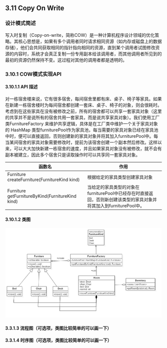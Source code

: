 ## 3.11 Copy On Write

### 设计模式简述

​	写入时复制（Copy-on-write，简称COW）是一种计算机程序设计领域的优化策略。其核心思想是，如果有多个调用者同时请求相同资源（如内存或磁盘上的数据存储），他们会共同获取相同的指针指向相同的资源，直到某个调用者试图修改资源的内容时，系统才会真正复制一份专用副本给该调用者，而其他调用者所见到的最初的资源仍然保持不变。这过程对其他的调用者都是透明的。

### 3.10.1 COW模式实现API

#### 3.10.1.1 API 描述

​	对一栋宿舍楼来说，它有很多宿舍，每间宿舍里都有床、桌子、椅子等家具。如果在新建一栋宿舍楼时为每间宿舍都创建一套床、桌子、椅子的对象，则会很耗时。考虑到在这些家具在没有被修改之前，所有的宿舍都可以共享一套家具对象（这里的共享并不是说所有的宿舍共用一套家具，而是说共享家具对象）。我们使用工厂类FurnitureFactory 来维护共享逻辑，具体是在工厂类中维护一个关于家具对象的 HashMap 类型furniturePool作为家具池，每当需要的家具对象已经在家具池中时，便可以直接返回，否则创建新的家具对象并将其加入furniturePool中。每当某间宿舍的家具对象需要修改时，提前为该宿舍创建一个副本然后修改。这样以来，可以大大加快新建一栋宿舍的速度，并且如果家具对象没有被修改，就不会有副本被建立，因此多个宿舍只是读取操作时可以共享同一套家具对象。



| 函数名                                           | 作用                                                         |
| ------------------------------------------------ | ------------------------------------------------------------ |
| Furniture createFurniture(FurnitureKind kind)    | 根据给定的家具类型创建家具对象                               |
| Furniture getFurnitureByKind(FurnitureKind kind) | 当给定的家具类型的对象在furniturePool中已经存在时直接返回，否则新创建该类型的家具对象并将其加入到furniturePool中。 |



#### 3.10.1.2 类图

![](Diagram/CopyOnWrite.jpg)

#### 3.3.1.3 流程图（可选项，类图比较简单的可以画一下）

#### 3.3.1.4 时序图（可选项，类图比较简单的可以画一下）